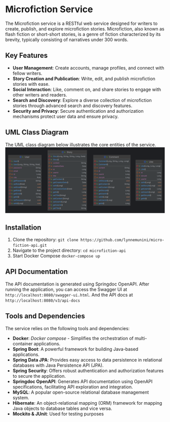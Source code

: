 # Microfiction Service

The Microfiction service is a RESTful web service designed for writers to create, publish, and explore microfiction
stories. Microfiction, also known as flash fiction or short-short stories, is a genre of fiction characterized by its
brevity, typically consisting of narratives under 300 words.

## Key Features

- **User Management**: Create accounts, manage profiles, and connect with fellow writers.
- **Story Creation and Publication**: Write, edit, and publish microfiction stories with ease.
- **Social Interaction**: Like, comment on, and share stories to engage with other writers and readers.
- **Search and Discovery**: Explore a diverse collection of microfiction stories through advanced search and discovery
  features.
- **Security and Privacy**: Secure authentication and authorization mechanisms protect user data and ensure privacy.

## UML Class Diagram

The UML class diagram below illustrates the core entities of the service.
<img src="uml.png"/>

## Installation

1. Clone the repository: `git clone https://github.com/lynnemunini/micro-fiction-api.git`
2. Navigate to the project directory: `cd microfiction-api`
3. Start Docker Compose `docker-compose up`

## API Documentation

The API documentation is generated using Springdoc OpenAPI. After running the application, you can access the Swagger UI
at `http://localhost:8080/swagger-ui.html`. And the API docs at `http://localhost:8080/v3/api-docs`

## Tools and Dependencies

The service relies on the following tools and dependencies:

- **Docker**: *Docker compose* - Simplifies the orchestration of multi-container applications.
- **Spring Boot**: A powerful framework for building Java-based applications.
- **Spring Data JPA**: Provides easy access to data persistence in relational databases with Java Persistence API (JPA).
- **Spring Security**: Offers robust authentication and authorization features to secure the application.
- **Springdoc OpenAPI**: Generates API documentation using OpenAPI specifications, facilitating API exploration and
  integration.
- **MySQL**: A popular open-source relational database management system.
- **Hibernate**: An object-relational mapping (ORM) framework for mapping Java objects to database tables and vice
  versa.
- **Mockito & JUnit**: Used for testing purposes